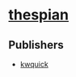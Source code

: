 # [thespian](https://pypi.org/project/thespian)



## Publishers
- [kwquick](https://pypi.org/user/kwquick)

